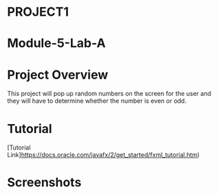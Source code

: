 # PROJECT1
# Module-5-Lab-A
# Project Overview
This project will pop up random numbers on the screen for the user and they will have to determine whether the number is even or odd.
# Tutorial
[Tutorial Link]https://docs.oracle.com/javafx/2/get_started/fxml_tutorial.htm)
# Screenshots
